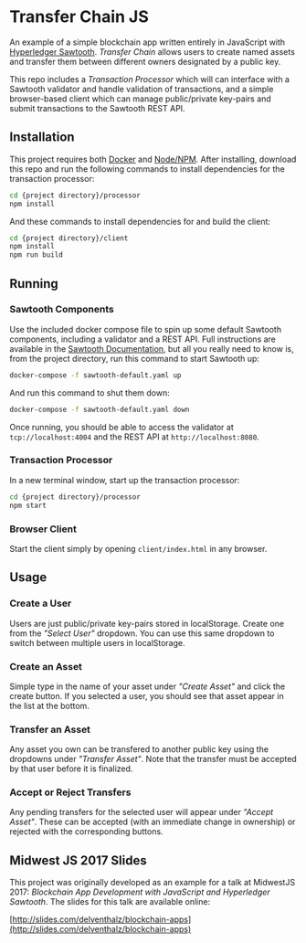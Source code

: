 # Transfer Chain JS

An example of a simple blockchain app written entirely in JavaScript with
[Hyperledger Sawtooth](https://github.com/hyperledger/sawtooth-core). _Transfer
Chain_ allows users to create named assets and transfer them between
different owners designated by a public key.

This repo includes a _Transaction Processor_ which will can interface with a
Sawtooth validator and handle validation of transactions, and a simple
browser-based client which can manage public/private key-pairs and submit
transactions to the Sawtooth REST API.

## Installation

This project requires both [Docker](https://www.docker.com/) and
[Node/NPM](https://nodejs.org/). After installing, download this repo and run
the following commands to install dependencies for the transaction processor:

```bash
cd {project directory}/processor
npm install
```

And these commands to install dependencies for and build the client:

```bash
cd {project directory}/client
npm install
npm run build
```

## Running

### Sawtooth Components

Use the included docker compose file to spin up some default Sawtooth
components, including a validator and a REST API. Full instructions are
available in the
[Sawtooth Documentation](http://intelledger.github.io/app_developers_guide/docker.html),
but all you really need to know is, from the project directory, run this
command to start Sawtooth up:

```bash
docker-compose -f sawtooth-default.yaml up
```

And run this command to shut them down:

```bash
docker-compose -f sawtooth-default.yaml down
```

Once running, you should be able to access the validator at
`tcp://localhost:4004` and the REST API at `http://localhost:8080`.

### Transaction Processor

In a new terminal window, start up the transaction processor:

```bash
cd {project directory}/processor
npm start
```

### Browser Client

Start the client simply by opening `client/index.html` in any browser.

## Usage

### Create a User

Users are just public/private key-pairs stored in localStorage. Create one from
the _"Select User"_ dropdown. You can use this same dropdown to switch between
multiple users in localStorage.

### Create an Asset

Simple type in the name of your asset under _"Create Asset"_ and click the
create button. If you selected a user, you should see that asset appear in the
list at the bottom.

### Transfer an Asset

Any asset you own can be transfered to another public key using the dropdowns
under _"Transfer Asset"_. Note that the transfer must be accepted by that user
before it is finalized.

### Accept or Reject Transfers

Any pending transfers for the selected user will appear under _"Accept Asset"_.
These can be accepted (with an immediate change in ownership) or rejected with
the corresponding buttons.

## Midwest JS 2017 Slides

This project was originally developed as an example for a talk at MidwestJS
2017: _Blockchain App Development with JavaScript and Hyperledger Sawtooth_.
The slides for this talk are available online:

[http://slides.com/delventhalz/blockchain-apps](http://slides.com/delventhalz/blockchain-apps)
